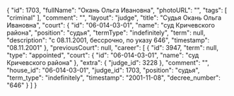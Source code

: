 {
    "id": 1703,
    "fullName": "Окань Ольга Ивановна",
    "photoURL": "",
    "tags": [
        "criminal"
    ],
    "comment": "",
    "layout": "judge",
    "title": "Судья Окань Ольга Ивановна",
    "court": {
        "id": "06-014-03-01",
        "name": "суд Кричевского района",
        "position": "судья",
        "termType": "indefinitely",
        "term": null,
        "description": "c 08.11.2001, бессрочно, по указу 646",
        "timestamp": "08.11.2001"
    },
    "previousCourt": null,
    "career": [
        {
            "id": 3947,
            "term": null,
            "type": "appointed",
            "court": {
                "id": "06-014-03-01",
                "name": "суд Кричевского района"
            },
            "extra": {
                "judge_id": 3228
            },
            "comment": "",
            "house_id": "06-014-03-01",
            "judge_id": 1703,
            "position": "судья",
            "term_type": "indefinitely",
            "timestamp": "2001-11-08",
            "decree_number": "646"
        }
    ]
}